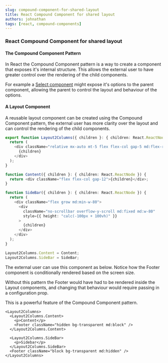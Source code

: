 ```yaml
---
slug: compound-component-for-shared-layout
title: React Compound Component for shared layout
authors: johnathan
tags: [react, compound-components]
---
```


### React Compound Component for shared layout

#### The Compound Component Pattern

In React the Compound Component pattern is a way to create a component that exposes it's internal structure. This allows the external user to have greater control over the rendering of the child components.

For example a [Select component](https://www.smashingmagazine.com/2021/08/compound-components-react/) might expose it's options to the parent component, allowing the parent to control the layout and behaviour of the options.

#### A Layout Component

A reusable layout component can be created using the Compound Component pattern, the external user has more clarity over the layout and can control the rendering of the child components.

```ts
export function Layout2Columns({ children }: { children: React.ReactNode }) {
  return (
    <div className="relative mx-auto mt-5 flex flex-col gap-5 md:flex-row">
      {children}
    </div>
  );
}

function Content({ children }: { children: React.ReactNode }) {
  return <div className="flex flex-col gap-12">{children}</div>;
}

function SideBar({ children }: { children: React.ReactNode }) {
  return (
    <div className="flex grow md:min-w-80">
      <div
        className="no-scrollbar overflow-y-scroll md:fixed md:w-80"
        style={{ height: "calc(-100px + 100vh)" }}
      >
        {children}
      </div>
    </div>
  );
}

Layout2Columns.Content = Content;
Layout2Columns.SideBar = SideBar;
```

The external user can use this component as below. Notice how the Footer component is conditionally rendered based on the screen size.

Without this pattern the Footer would have had to be rendered inside the Layout components, and changing that behaviour would require passing in a configuration prop.

This is a powerful feature of the Compound Component pattern.

```tsx
<Layout2Columns>
  <Layout2Columns.Content>
    <p>Content</p>
    <Footer className="hidden bg-transparent md:block" />
  </Layout2Columns.Content>

  <Layout2Columns.SideBar>
    <p>Sidebar</p>
  </Layout2Columns.SideBar>
  <Footer className="block bg-transparent md:hidden" />
</Layout2Columns>
```
